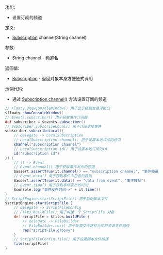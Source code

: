 功能:

+ 设置订阅的频道

定义:

+ [Subscription](/API/Event/Subscription/README.md) channel(String channel)

参数:

+ String channel - 频道名

返回值:

+ [Subscription](/API/Event/Subscription/README.md) - 返回对象本身方便链式调用

示例代码:

+ 通过 [Subscription.channel()](/API/Event/Subscription/README.md?id=channel) 方法设置订阅的频道

```groovy
// Floaty.showConsoleWindow() 用于显示控制台悬浮窗口
$floaty.showConsoleWindow()
// Events.subscriber() 用于获取事件订阅器
def subscriber = $events.subscriber()
// Subscriber.subscribeLocal() 用于订阅本地事件
subscriber.subscribeLocal({
    // delegate -> LocalSubscription
    // LocalSubscription.channel() 用于设置本地订阅的频道
    channel("subscription channel")
    // LocalSubscription.id() 用于设置本地订阅的id
    id("subscription id")
}) {
    // it -> Event
    // Event.channel() 用于获取事件发布的频道
    $assert.assertTrue(it.channel() == "subscription channel", "事件频道")
    // Event.data() 用于获取事件中包含的数据
    $assert.assertTrue(it.data() == "data from event", "事件数据")
    // Event.time() 用于获取事件发布的时间
    $console.log("事件发布时间->" + it.time())
}
// ScriptEngine.startScriptFile() 用于启动脚本文件
$scriptEngine.startScriptFile {
    // delegate -> ScriptFileConfig
    // Files.buildFile() 用于构建一个 ScriptFile 对象
    def scriptFile = $files.buildFile {
        // delegate -> FileBuilder
        // FileBuilder.res() 用于配置文件路径为项目资源文件路径
        res("scriptFile.groovy")
    }
    // ScriptFileConfig.file() 用于设置脚本文件路径
    file(scriptFile)
}
```